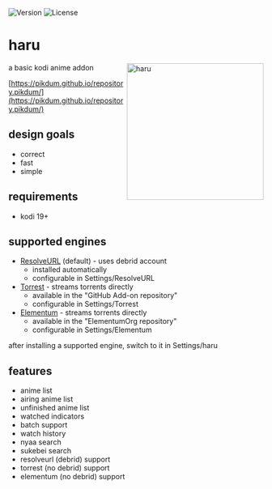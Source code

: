 ![Version](https://img.shields.io/github/v/tag/pikdum/plugin.video.haru?label=version&logo=github)
![License](https://img.shields.io/github/license/pikdum/plugin.video.haru)

# haru

<img src="icon.png" width="270" align="right" alt="haru">

a basic kodi anime addon

[https://pikdum.github.io/repository.pikdum/](https://pikdum.github.io/repository.pikdum/)

## design goals

- correct
- fast
- simple

## requirements

- kodi 19+

## supported engines

- [ResolveURL](https://github.com/Gujal00/ResolveURL) (default) - uses debrid account
  - installed automatically
  - configurable in Settings/ResolveURL
- [Torrest](https://github.com/i96751414/plugin.video.torrest) - streams torrents directly
  - available in the "GitHub Add-on repository"
  - configurable in Settings/Torrest
- [Elementum](https://github.com/elgatito/plugin.video.elementum) - streams torrents directly
  - available in the "ElementumOrg repository"
  - configurable in Settings/Elementum

after installing a supported engine, switch to it in Settings/haru

## features

- anime list
- airing anime list
- unfinished anime list
- watched indicators
- batch support
- watch history
- nyaa search
- sukebei search
- resolveurl (debrid) support
- torrest (no debrid) support
- elementum (no debrid) support
